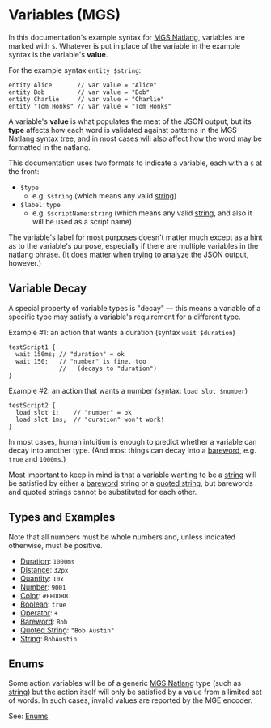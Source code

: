 # Variables (MGS)

In this documentation's example syntax for [MGS Natlang](mgs/mgs_natlang), variables are marked with `$`. Whatever is put in place of the variable in the example syntax is the variable's **value**.

For the example syntax `entity $string`:

```
entity Alice       // var value = "Alice"
entity Bob         // var value = "Bob"
entity Charlie     // var value = "Charlie"
entity "Tom Honks" // var value = "Tom Honks"
```

A variable's **value** is what populates the meat of the JSON output, but its **type** affects how each word is validated against patterns in the MGS Natlang syntax tree, and in most cases will also affect how the word may be formatted in the natlang.

This documentation uses two formats to indicate a variable, each with a `$` at the front:

- `$type`
	- e.g. `$string` (which means any valid [string](mgs/variables/string))
- `$label:type`
	- e.g. `$scriptName:string` (which means any valid [string](mgs/variables/string), and also it will be used as a script name)

The variable's label for most purposes doesn't matter much except as a hint as to the variable's purpose, especially if there are multiple variables in the natlang phrase. (It does matter when trying to analyze the JSON output, however.)

## Variable Decay

A special property of variable types is "decay" — this means a variable of a specific type may satisfy a variable's requirement for a different type.

Example #1: an action that wants a duration (syntax `wait $duration`)

```
testScript1 {
  wait 150ms; // "duration" = ok
  wait 150;   // "number" is fine, too
              //   (decays to "duration")
}
```

Example #2: an action that wants a number (syntax: `load slot $number`)

```
testScript2 {
  load slot 1;    // "number" = ok
  load slot 1ms;  // "duration" won't work!
}
```

In most cases, human intuition is enough to predict whether a variable can decay into another type. (And most things can decay into a [bareword](mgs/variables/bareword), e.g. `true` and `1000ms`.)

Most important to keep in mind is that a variable wanting to be a [string](mgs/variables/string) will be satisfied by either a [bareword](mgs/variables/bareword) string or a [quoted string](mgs/variables/quoted_string), but barewords and quoted strings cannot be substituted for each other.

## Types and Examples

Note that all numbers must be whole numbers and, unless indicated otherwise, must be positive.

- [Duration](mgs/variables/duration): `1000ms`
- [Distance](mgs/variables/distance): `32px`
- [Quantity](mgs/variables/quantity): `10x`
- [Number](mgs/variables/number): `9001`
- [Color](mgs/variables/color): `#FFDDBB`
- [Boolean](mgs/variables/boolean): `true`
- [Operator](mgs/variables/operator): `+`
- [Bareword](mgs/variables/bareword): `Bob`
- [Quoted String](mgs/variables/quoted_string): `"Bob Austin"`
- [String](mgs/variables/string): `BobAustin`

## Enums

Some action variables will be of a generic [MGS Natlang](mgs/mgs_natlang) type (such as [string](mgs/variables/string)) but the action itself will only be satisfied by a value from a limited set of words. In such cases, invalid values are reported by the MGE encoder.

See: [Enums](structure/enums)
